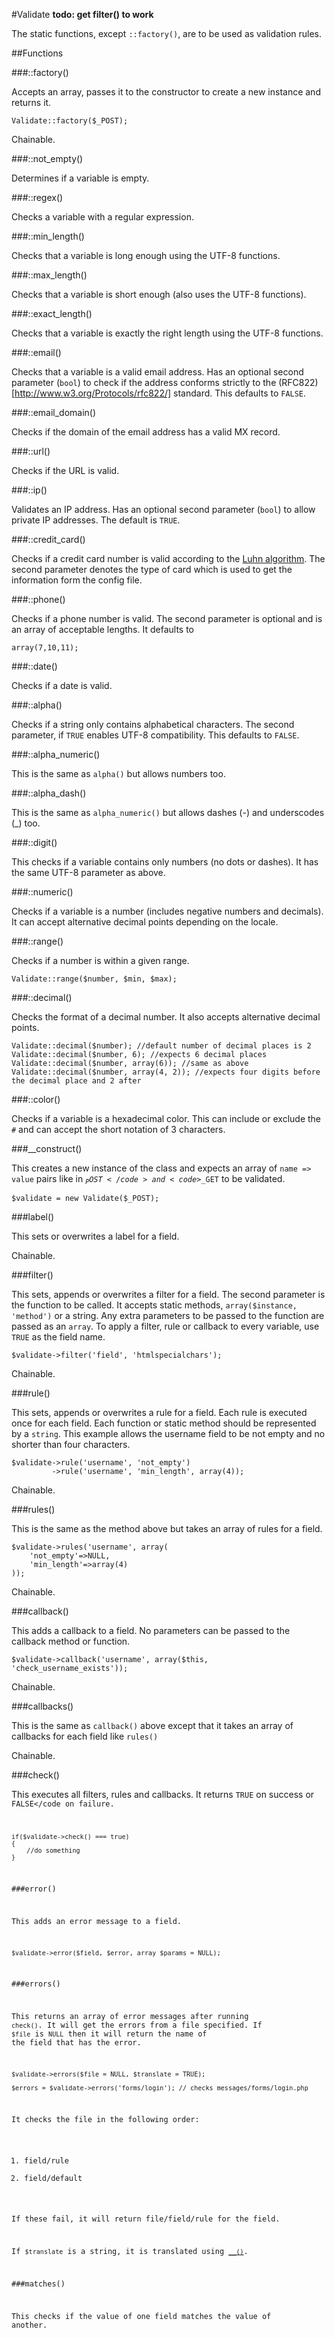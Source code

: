 #Validate
**todo: get filter() to work**

The static functions, except <code>::factory()</code>, are to be used as validation rules.

##Functions

###::factory()

Accepts an array, passes it to the constructor to create a new instance and returns it.

    Validate::factory($_POST);

Chainable.

###::not_empty()

Determines if a variable is empty.

###::regex()

Checks a variable with a regular expression.

###::min_length()

Checks that a variable is long enough using the UTF-8 functions.

###::max_length()

Checks that a variable is short enough (also uses the UTF-8 functions).

###::exact_length()

Checks that a variable is exactly the right length using the UTF-8 functions.

###::email()

Checks that a variable is a valid email address. Has an optional second parameter (<code>bool</code>) to check if the address conforms strictly to the (RFC822)[http://www.w3.org/Protocols/rfc822/] standard. This defaults to <code>FALSE</code>.

###::email_domain()

Checks if the domain of the email address has a valid MX record.

###::url()

Checks if the URL is valid.

###::ip()

Validates an IP address. Has an optional second parameter (<code>bool</code>) to allow private IP addresses. The default is <code>TRUE</code>.

###::credit_card()

Checks if a credit card number is valid according to the [Luhn algorithm](http://en.wikipedia.org/wiki/Luhn_algorithm). The second parameter denotes the type of card which is used to get the information form the config file.

###::phone()

Checks if a phone number is valid. The second parameter is optional and is an array of acceptable lengths. It defaults to

    array(7,10,11);

###::date()

Checks if a date is valid.

###::alpha()

Checks if a string only contains alphabetical characters. The second parameter, if <code>TRUE</code> enables UTF-8 compatibility. This defaults to <code>FALSE</code>.

###::alpha_numeric()

This is the same as <code>alpha()</code> but allows numbers too.

###::alpha_dash()

This is the same as <code>alpha_numeric()</code> but allows dashes (-) and underscodes (_) too.

###::digit()

This checks if a variable contains only numbers (no dots or dashes). It has the same UTF-8 parameter as above.

###::numeric()

Checks if a variable is a number (includes negative numbers and decimals). It can accept alternative decimal points depending on the locale.

###::range()

Checks if a number is within a given range.

    Validate::range($number, $min, $max);

###::decimal()

Checks the format of a decimal number. It also accepts alternative decimal points.

    Validate::decimal($number); //default number of decimal places is 2
    Validate::decimal($number, 6); //expects 6 decimal places
    Validate::decimal($number, array(6)); //same as above
    Validate::decimal($number, array(4, 2)); //expects four digits before the decimal place and 2 after

###::color()

Checks if a variable is a hexadecimal color. This can include or exclude the <code>#</code> and can accept the short notation of 3 characters.

###__construct()

This creates a new instance of the class and expects an array of <code>name => value</code> pairs like in <code>$_POST</code> and <code>$_GET</code> to be validated.

    $validate = new Validate($_POST);

###label()

This sets or overwrites a label for a field.

Chainable.

###filter()

This sets, appends or overwrites a filter for a field. The second parameter is the function to be called. It accepts static methods, <code>array($instance, 'method')</code> or a string. Any extra parameters to be passed to the function are passed as an <code>array</code>. To apply a filter, rule or callback to every variable, use <code>TRUE</code> as the field name.

    $validate->filter('field', 'htmlspecialchars');

Chainable.

###rule()

This sets, appends or overwrites a rule for a field. Each rule is executed once for each field. Each function or static method should be represented by a <code>string</code>. This example allows the username field to be not empty and no shorter than four characters.

    $validate->rule('username', 'not_empty')
             ->rule('username', 'min_length', array(4));

Chainable.

###rules()

This is the same as the method above but takes an array of rules for a field.

    $validate->rules('username', array(
        'not_empty'=>NULL,
        'min_length'=>array(4)
    ));

Chainable.

###callback()

This adds a callback to a field. No parameters can be passed to the callback method or function.

    $validate->callback('username', array($this, 'check_username_exists'));

Chainable.

###callbacks()

This is the same as <code>callback()</code> above except that it takes an array of callbacks for each field like <code>rules()</code>

Chainable.

###check()

This executes all filters, rules and callbacks. It returns <code>TRUE</code> on success or <code>FALSE</code on failure.

    if($validate->check() === true)
    {
        //do something
    }

###error()

This adds an error message to a field.

    $validate->error($field, $error, array $params = NULL);

###errors()

This returns an array of error messages after running <code>check()</code>. It will get the errors from a file specified. If <code>$file</code> is <code>NULL</code> then it will return the name of the field that has the error.

    $validate->errors($file = NULL, $translate = TRUE);

    $errors = $validate->errors('forms/login'); // checks messages/forms/login.php

It checks the file in the following order:

1. field/rule
2. field/default

If these fail, it will return file/field/rule for the field.

If <code>$translate</code> is a string, it is translated using [<code>__()</code>](classes.i18n#__()).

###matches()

This checks if the value of one field matches the value of another.